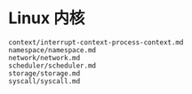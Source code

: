 # Linux 内核

```{toctree}
context/interrupt-context-process-context.md
namespace/namespace.md
network/network.md
scheduler/scheduler.md
storage/storage.md
syscall/syscall.md
```